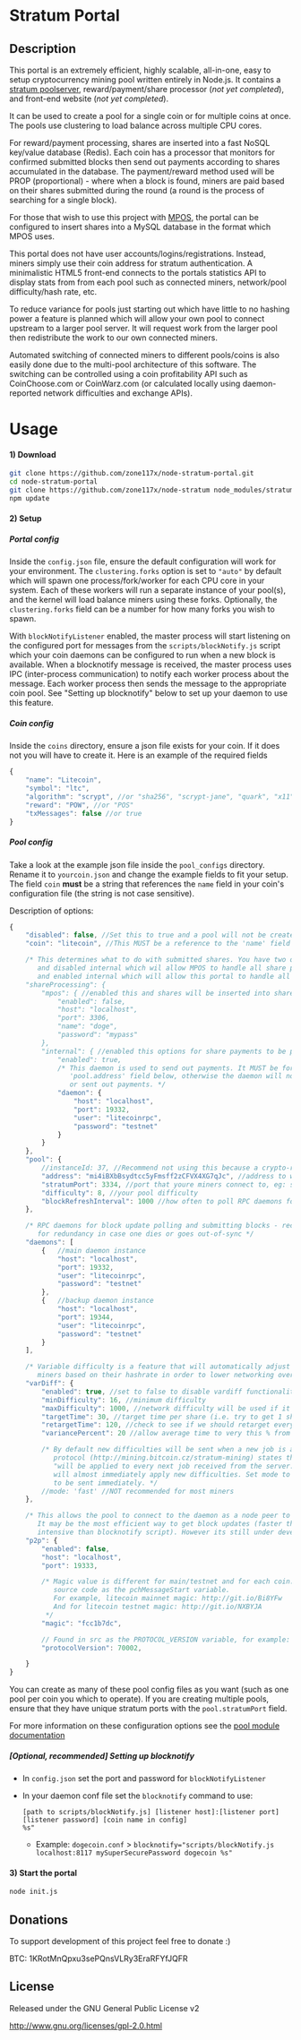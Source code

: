 # Stratum Portal

## Description
This portal is an extremely efficient, highly scalable, all-in-one, easy to setup cryptocurrency mining pool written
entirely in Node.js. It contains a [stratum poolserver](https://github.com/zone117x/node-stratum), reward/payment/share
processor (*not yet completed*), and front-end website (*not yet completed*).

It can be used to create a pool for a single coin or for multiple coins at once. The pools use clustering to load
balance across multiple CPU cores.

For reward/payment processing, shares are inserted into a fast NoSQL key/value database (Redis). Each coin has a
processor that monitors for confirmed submitted blocks then send out payments according to shares accumulated in the
database. The payment/reward method used will be PROP (proportional) - where when a block is found, miners are paid
based on their shares submitted during the round (a round is the process of searching for a single block).

For those that wish to use this project with [MPOS](https://github.com/MPOS/php-mpos), the portal can be configured
to insert shares into a MySQL database in the format which MPOS uses.

This portal does not have user accounts/logins/registrations. Instead, miners simply use their coin address for stratum
authentication. A minimalistic HTML5 front-end connects to the portals statistics API to display stats from from each
pool such as connected miners, network/pool difficulty/hash rate, etc.

To reduce variance for pools just starting out which have little to no hashing power a feature is planned which will
allow your own pool to connect upstream to a larger pool server. It will request work from the larger pool then
redistribute the work to our own connected miners.

Automated switching of connected miners to different pools/coins is also easily done due to the multi-pool architecture
of this software. The switching can be controlled using a coin profitability API such as CoinChoose.com or CoinWarz.com
(or calculated locally using daemon-reported network difficulties and exchange APIs).




Usage
=====

#### 1) Download

```bash
git clone https://github.com/zone117x/node-stratum-portal.git
cd node-stratum-portal
git clone https://github.com/zone117x/node-stratum node_modules/stratum-pool
npm update
```

#### 2) Setup

##### Portal config
Inside the `config.json` file, ensure the default configuration will work for your environment. The `clustering.forks`
option is set to `"auto"` by default which will spawn one process/fork/worker for each CPU core in your system.
Each of these workers will run a separate instance of your pool(s), and the kernel will load balance miners
using these forks. Optionally, the `clustering.forks` field can be a number for how many forks you wish to spawn.

With `blockNotifyListener` enabled, the master process will start listening on the configured port for messages from
the `scripts/blockNotify.js` script which your coin daemons can be configured to run when a new block is available.
When a blocknotify message is received, the master process uses IPC (inter-process communication) to notify each
worker process about the message. Each worker process then sends the message to the appropriate coin pool.
See "Setting up blocknotify" below to set up your daemon to use this feature.


##### Coin config
Inside the `coins` directory, ensure a json file exists for your coin. If it does not you will have to create it.
Here is an example of the required fields
````javascript
{
    "name": "Litecoin",
    "symbol": "ltc",
    "algorithm": "scrypt", //or "sha256", "scrypt-jane", "quark", "x11"
    "reward": "POW", //or "POS"
    "txMessages": false //or true
}
````


##### Pool config
Take a look at the example json file inside the `pool_configs` directory. Rename it to `yourcoin.json` and change the
example fields to fit your setup. The field `coin` __must__ be a string that references the `name` field in your coin's
configuration file (the string is not case sensitive).

Description of options:

````javascript
{
    "disabled": false, //Set this to true and a pool will not be created from this config file
    "coin": "litecoin", //This MUST be a reference to the 'name' field in your coin's config file

    /* This determines what to do with submitted shares. You have two options: 1) Enable mpos
       and disabled internal which wil allow MPOS to handle all share payments. 2) Disable mpos
       and enabled internal which will allow this portal to handle all share payments.
    "shareProcessing": {
        "mpos": { //enabled this and shares will be inserted into share table in a MySql database
            "enabled": false,
            "host": "localhost",
            "port": 3306,
            "name": "doge",
            "password": "mypass"
        },
        "internal": { //enabled this options for share payments to be processed and sent locally
            "enabled": true,
            /* This daemon is used to send out payments. It MUST be for the daemon that owns the
               'pool.address' field below, otherwise the daemon will not be able to confirm blocks
               or sent out payments. */
            "daemon": {
                "host": "localhost",
                "port": 19332,
                "user": "litecoinrpc",
                "password": "testnet"
            }
        }
    },
    "pool": {
        //instanceId: 37, //Recommend not using this because a crypto-random one will be generated
        "address": "mi4iBXbBsydtcc5yFmsff2zCFVX4XG7qJc", //address to where block rewards are given
        "stratumPort": 3334, //port that youre miners connect to, eg: stratum+tcp://pool.com:3334
        "difficulty": 8, //your pool difficulty
        "blockRefreshInterval": 1000 //how often to poll RPC daemons for new blocks, in milliseconds
    },

    /* RPC daemons for block update polling and submitting blocks - recommended to have at least two
       for redundancy in case one dies or goes out-of-sync */
    "daemons": [
        {   //main daemon instance
            "host": "localhost",
            "port": 19332,
            "user": "litecoinrpc",
            "password": "testnet"
        },
        {   //backup daemon instance
            "host": "localhost",
            "port": 19344,
            "user": "litecoinrpc",
            "password": "testnet"
        }
    ],

    /* Variable difficulty is a feature that will automatically adjust difficulty for individual
       miners based on their hashrate in order to lower networking overhead */
    "varDiff": {
        "enabled": true, //set to false to disable vardiff functionality
        "minDifficulty": 16, //minimum difficulty
        "maxDifficulty": 1000, //network difficulty will be used if it is lower than this
        "targetTime": 30, //target time per share (i.e. try to get 1 share per this many seconds)
        "retargetTime": 120, //check to see if we should retarget every this many seconds
        "variancePercent": 20 //allow average time to very this % from target without retarget

        /* By default new difficulties will be sent when a new job is available as stratum
           protocol (http://mining.bitcoin.cz/stratum-mining) states that new difficulties
           "will be applied to every next job received from the server." Some miner software
           will almost immediately apply new difficulties. Set mode to fast for difficulty
           to be sent immediately. */
        //mode: 'fast' //NOT recommended for most miners
    },

    /* This allows the pool to connect to the daemon as a node peer to recieve block updates.
       It may be the most efficient way to get block updates (faster than polling, less
       intensive than blocknotify script). However its still under development (not yet working). */
    "p2p": {
        "enabled": false,
        "host": "localhost",
        "port": 19333,

        /* Magic value is different for main/testnet and for each coin. It is found in the daemon
           source code as the pchMessageStart variable.
           For example, litecoin mainnet magic: http://git.io/Bi8YFw
           And for litecoin testnet magic: http://git.io/NXBYJA
         */
        "magic": "fcc1b7dc",

        // Found in src as the PROTOCOL_VERSION variable, for example: http://git.io/KjuCrw
        "protocolVersion": 70002,

    }
}

````

You can create as many of these pool config files as you want (such as one pool per coin you which to operate).
If you are creating multiple pools, ensure that they have unique stratum ports with the `pool.stratumPort` field.

For more information on these configuration options see the [pool module documentation](https://github.com/zone117x/node-stratum#module-usage)

##### [Optional, recommended] Setting up blocknotify
  * In `config.json` set the port and password for `blockNotifyListener`
  * In your daemon conf file set the `blocknotify` command to use:

    ```
    [path to scripts/blockNotify.js] [listener host]:[listener port] [listener password] [coin name in config]
    %s"
    ```

    * Example: `dogecoin.conf` > `blocknotify="scripts/blockNotify.js localhost:8117 mySuperSecurePassword dogecoin %s"`



#### 3) Start the portal

```bash
node init.js
```


Donations
---------
To support development of this project feel free to donate :)

BTC: 1KRotMnQpxu3sePQnsVLRy3EraRFYfJQFR

License
-------
Released under the GNU General Public License v2

http://www.gnu.org/licenses/gpl-2.0.html